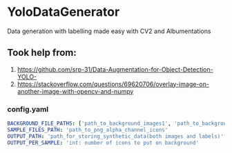 # YoloDataGenerator
Data generation with labelling made easy with CV2 and Albumentations
## Took help from:
1. https://github.com/srp-31/Data-Augmentation-for-Object-Detection-YOLO-
2. https://stackoverflow.com/questions/69620706/overlay-image-on-another-image-with-opencv-and-numpy

### config.yaml
```yaml
BACKGROUND_FILE_PATHS: ['path_to_background_images1', 'path_to_background_images2']
SAMPLE_FILES_PATH: 'path_to_png_alpha_channel_icons'
OUTPUT_PATH: 'path_for_storing_synthetic_data(both images and labels)'
OUTPUT_PER_SAMPLE: 'int: number of icons to put on background'
```

